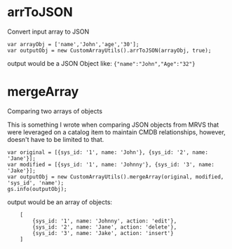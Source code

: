 # arrToJSON

Convert input array to JSON

```
var arrayObj = ['name','John','age','30'];
var outputObj = new CustomArrayUtils().arrToJSON(arrayObj, true);
```

output would be a JSON Object like: `{"name":"John","Age":"32"}`

# mergeArray
Comparing two arrays of objects

This is something I wrote when comparing JSON objects from MRVS that were leveraged on a catalog item to maintain CMDB relationships, however, doesn't have to be limited to that.

```
var original = [{sys_id: '1', name: 'John'}, {sys_id: '2', name: 'Jane'}];
var modified = [{sys_id: '1', name: 'Johnny'}, {sys_id: '3', name: 'Jake'}];
var outputObj = new CustomArrayUtils().mergeArray(original, modified, 'sys_id', 'name');
gs.info(outputObj);
```
output would be an array of objects:
```
    [
        {sys_id: '1', name: 'Johnny', action: 'edit'},
        {sys_id: '2', name: 'Jane', action: 'delete'},
        {sys_id: '3', name: 'Jake', action: 'insert'}
    ]
```
